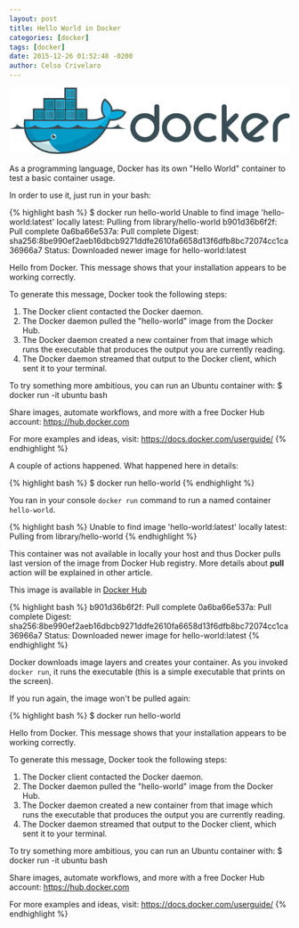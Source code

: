 ```yaml
---
layout: post
title: Hello World in Docker
categories: [docker]
tags: [docker]
date: 2015-12-26 01:52:48 -0200
author: Celso Crivelaro
---
```


![Docker logo](/images/dockerlogo.png)

As a programming language, Docker has its own "Hello World" container to test a basic container usage.

In order to use it, just run in your bash:

{% highlight bash %}
 $ docker run hello-world
Unable to find image 'hello-world:latest' locally
latest: Pulling from library/hello-world
b901d36b6f2f: Pull complete
0a6ba66e537a: Pull complete
Digest: sha256:8be990ef2aeb16dbcb9271ddfe2610fa6658d13f6dfb8bc72074cc1ca36966a7
Status: Downloaded newer image for hello-world:latest

Hello from Docker.
This message shows that your installation appears to be working correctly.

To generate this message, Docker took the following steps:
 1. The Docker client contacted the Docker daemon.
 2. The Docker daemon pulled the "hello-world" image from the Docker Hub.
 3. The Docker daemon created a new container from that image which runs the
    executable that produces the output you are currently reading.
 4. The Docker daemon streamed that output to the Docker client, which sent it
    to your terminal.

To try something more ambitious, you can run an Ubuntu container with:
 $ docker run -it ubuntu bash

Share images, automate workflows, and more with a free Docker Hub account:
 https://hub.docker.com

For more examples and ideas, visit:
 https://docs.docker.com/userguide/
{% endhighlight %}

A couple of actions happened. What happened here in details:

{% highlight bash %}
 $ docker run hello-world
{% endhighlight %}

You ran in your console `docker run` command to run a named container `hello-world`.

{% highlight bash %}
Unable to find image 'hello-world:latest' locally
latest: Pulling from library/hello-world
{% endhighlight %}

This container was not available in locally your host and thus Docker pulls last version of the image from Docker Hub registry. More details about **pull** action will be explained in other article.

This image is available in [Docker Hub][hello-world] 

{% highlight bash %}
b901d36b6f2f: Pull complete
0a6ba66e537a: Pull complete
Digest: sha256:8be990ef2aeb16dbcb9271ddfe2610fa6658d13f6dfb8bc72074cc1ca36966a7
Status: Downloaded newer image for hello-world:latest
{% endhighlight %}

Docker downloads image layers and creates your container. As you invoked `docker run`, it runs the executable (this is a simple executable that prints on the screen).

If you run again, the image won't be pulled again:

{% highlight bash %}
 $ docker run hello-world

Hello from Docker.
This message shows that your installation appears to be working correctly.

To generate this message, Docker took the following steps:
 1. The Docker client contacted the Docker daemon.
 2. The Docker daemon pulled the "hello-world" image from the Docker Hub.
 3. The Docker daemon created a new container from that image which runs the
    executable that produces the output you are currently reading.
 4. The Docker daemon streamed that output to the Docker client, which sent it
    to your terminal.

To try something more ambitious, you can run an Ubuntu container with:
 $ docker run -it ubuntu bash

Share images, automate workflows, and more with a free Docker Hub account:
 https://hub.docker.com

For more examples and ideas, visit:
 https://docs.docker.com/userguide/
{% endhighlight %}

[hello-world]: https://hub.docker.com/_/hello-world/